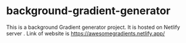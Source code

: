 # background-gradient-generator
This is a background Gradient generator project. 
It is hosted on Netlify server .
Link of website is https://awesomegradients.netlify.app/
